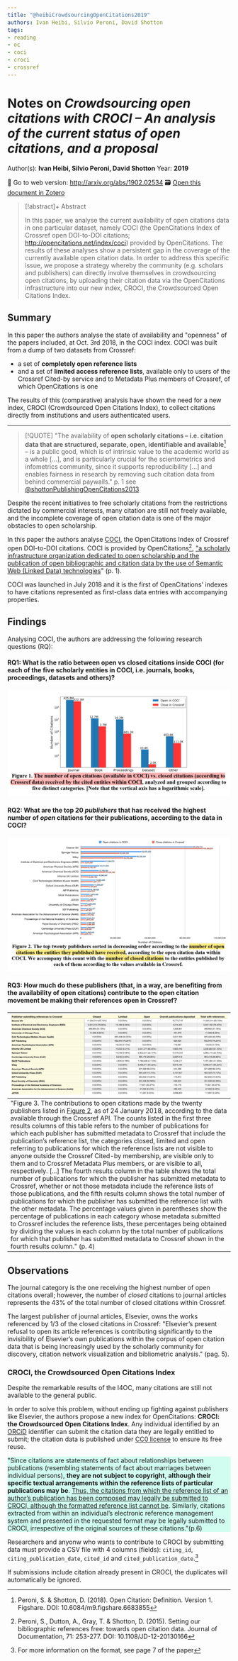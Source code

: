 ```yaml
---
title: "@heibiCrowdsourcingOpenCitations2019"
authors: Ivan Heibi, Silvio Peroni, David Shotton
tags: 
- reading
- oc
- coci
- croci
- crossref
---
```

# Notes on *Crowdsourcing open citations with CROCI – An analysis of the current status of open citations, and a proposal*
Author(s): **Ivan Heibi, Silvio Peroni, David Shotton**
Year: **2019**

🔗 Go to web version: http://arxiv.org/abs/1902.02534
🗃️ [Open this document in Zotero](zotero://select/items/@heibiCrowdsourcingOpenCitations2019)

> [!abstract]+ Abstract
>
> In this paper, we analyse the current availability of open citations data in one particular dataset, namely COCI (the OpenCitations Index of Crossref open DOI-to-DOI citations; http://opencitations.net/index/coci) provided by OpenCitations. The results of these analyses show a persistent gap in the coverage of the currently available open citation data. In order to address this specific issue, we propose a strategy whereby the community (e.g. scholars and publishers) can directly involve themselves in crowdsourcing open citations, by uploading their citation data via the OpenCitations infrastructure into our new index, CROCI, the Crowdsourced Open Citations Index.

## Summary
In this paper the authors analyse the state of availability and "openness" of the papers included, at Oct. 3rd 2018, in the COCI index. COCI was built from a dump of two datasets from Crossref:
* a set of **completely open reference lists**
* and a set of **limited access reference lists**, available only to users of the Crossref Cited-by service and to Metadata Plus members of Crossref, of which OpenCitations is one

The results of this (comparative) analysis have shown the need for a new index, CROCI (Crowdsourced Open Citations Index), to collect citations directly from institutions and users authenticated users. 

------------

> [!QUOTE]
> "The availability of **open scholarly citations – i.e. citation data that are structured, separate, open, identifiable and available**[^1] – is a public good, which is of intrinsic value to the academic world as a whole [...], and is particularly crucial for the scientometrics and infometrics community, since it supports reproducibility [...] and enables fairness in research by removing such citation data from behind commercial paywalls."
> p. 1
> see [@shottonPublishingOpenCitations2013](notes/readings/@shottonPublishingOpenCitations2013.md)

[^1]: Peroni, S. & Shotton, D. (2018). Open Citation: Definition. Version 1. Figshare. DOI: 10.6084/m9.figshare.6683855


Despite the recent initiatives to free scholarly citations from the restrictions dictated by commercial interests, many citation are still not freely available, and the incomplete coverage of open citation data is one of the major obstacles to open scholarship. 

In this paper the authors analyse [COCI](https://opencitations.net/index/coci), the OpenCitations Index of Crossref open DOI-to-DOI citations. COCI is provided by OpenCitations[^2],  <u>"a scholarly infrastructure organization dedicated to open scholarship and the publication of open bibliographic and citation data by the use of Semantic Web (Linked Data) technologies</u>" (p. 1). 

[^2]: Peroni, S., Dutton, A., Gray, T. & Shotton, D. (2015). Setting our bibliographic references free: towards open citation data. Journal of Documentation, 71: 253-277. DOI: 10.1108/JD-12-20130166

COCI was launched in July 2018 and it is the first of OpenCitations' indexes to have citations represented as first-class data entries with accompanying properties. 

## Findings
Analysing COCI, the authors are addressing the following research questions (RQ):
#### RQ1: What is the ratio between open vs closed citations inside COCI (for each of the five scholarly entities in COCI, i.e. journals, books, proceedings, datasets and others)?

![fig1](images/heibiCrowdsourcingOpenCitations2019-fig1.jpg)

#### RQ2: What are the top 20 *publishers* that has received the highest number of *open* citations for their publications, according to the data in COCI?

![fig2](images/heibiCrowdsourcingOpenCitations2019-fig2.jpg)

#### RQ3: How much do these publishers (that, in a way, are benefiting from the availability of open citations) contribute to the open citation movement be making their references open in Crossref?

| ![fig3](images/heibiCrowdsourcingOpenCitations2019-fig3.jpg) |
| ---------------|
| "Figure 3. The contributions to open citations made by the twenty publishers listed in [Figure 2](images/heibiCrowdsourcingOpenCitations2019-fig2.jpg), as of 24 January 2018, according to the data available through the Crossref API. The counts listed in the first three results columns of this table refers to the number of publications for which each publisher has submitted metadata to Crossref that include the publication’s reference list, the categories closed, limited and open referring to publications for which the reference lists are not visible to anyone outside the Crossref Cited-by membership, are visible only to them and to Crossref Metadata Plus members, or are visible to all, respectively. [...] The fourth results column in the table shows the total number of publications for which the publisher has submitted metadata to Crossref, whether or not those metadata include the reference lists of those publications, and the fifth results column shows the total number of publications for which the publisher has submitted the reference list with the other metadata. The percentage values given in parentheses show the percentage of publications in each category whose metadata submitted to Crossref includes the reference lists, these percentages being obtained by dividing the values in each column by the total number of publications for which that publisher has submitted metadata to Crossref shown in the fourth results column." (p. 4) |

## Observations

The journal category is the one receiving the highest number of open citations overall; however, the number of *closed* citations to journal articles represents the 43% of the total number of closed citations within Crossref. 

The largest publisher of journal articles, Elsevier, owns the works referenced by 1/3 of the closed citations in Crossref: "Elsevier’s present refusal to open its article references is contributing significantly to the invisibility of Elsevier’s own publications within the corpus of open citation data that is being increasingly used by the scholarly community for discovery, citation network visualization and bibliometric analysis." (pag. 5).

### CROCI, the Crowdsourced Open Citations Index

Despite the remarkable results of the I4OC, many citations are still not available to the general public. 

In order to solve this problem, without ending up fighting against publishers like Elsevier, the authors propose a new index for OpenCitations: **CROCI: the Crowdsourced Open Citations Index**. 
Any individual identified by an [ORCiD](https://en.wikipedia.org/wiki/ORCID) identifier can submit the citation data they are legally entitled to submit; the citation data is published under [CC0 license](https://creativecommons.org/share-your-work/public-domain/cc0/) to ensure its free reuse. 

<p style="background-color: #D0FDEF;">
"Since citations are statements of fact about relationships between publications (resembling statements of fact about marriages between individual persons), <b>they are not subject to copyright</b>, <b>although their specific textual arrangements within the reference lists of particular publications may be</b>. <u>Thus, the citations from which the reference list of an author’s publication has been composed may legally be submitted to CROCI, although the formatted reference list cannot be</u>. Similarly, citations extracted from within an individual’s electronic reference management system and presented in the requested format may be legally submitted to CROCI, irrespective of the original sources of these citations."(p.6)
</p>

Researchers and anyonw who wants to contribute to CROCI by submitting data must provide a CSV file with 4 columns (fields): `citing_id`, `citing_publication_date`, `cited_id` and `cited_publication_date`.[^3]


[^3]: For more information on the format, see page 7 of the paper


If submissions include citation already present in CROCI, the duplicates will automatically be ignored. 


